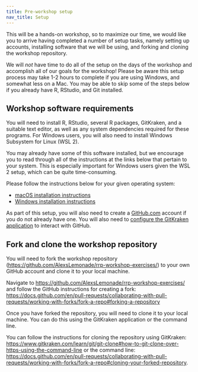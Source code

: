 ```yaml
---
title: Pre-workshop setup
nav_title: Setup
---
```


This will be a hands-on workshop, so to maximize our time, we would like you to arrive having completed a number of setup tasks, namely setting up accounts, installing software that we will be using, and forking and cloning the workshop repository.

We will _not_ have time to do all of the setup on the days of the workshop and accomplish all of our goals for the workshop!
Please be aware this setup process may take 1-2 hours to complete if you are using Windows, and somewhat less on a Mac.
You may be able to skip some of the steps below if you already have R, RStudio, and Git installed.

## Workshop software requirements

You will need to install R, RStudio, several R packages, GitKraken, and a suitable text editor, as well as any system dependencies required for these programs.
For Windows users, you will also need to install Windows Subsystem for Linux (WSL 2).

You may already have some of this software installed, but we encourage you to read through all of the instructions at the links below that pertain to your system.
This is especially important for Windows users given the WSL 2 setup, which can be quite time-consuming.

Please follow the instructions below for your given operating system:

- [macOS installation instructions](mac_installation_instructions.md)
- [Windows installation instructions](windows_installation_instructions.md)

As part of this setup, you will also need to create a [GitHub.com](https://github.com) account if you do not already have one.
You will also need to [configure the GitKraken application](github_gitkraken_setup_instructions.md) to interact with GitHub.

## Fork and clone the workshop repository

You will need to fork the workshop repository (<https://github.com/AlexsLemonade/rrp-workshop-exercises/>) to your own GitHub account and clone it to your local machine.

Navigate to <https://github.com/AlexsLemonade/rrp-workshop-exercises/> and follow the GitHub instructions for creating a fork: <https://docs.github.com/en/pull-requests/collaborating-with-pull-requests/working-with-forks/fork-a-repo#forking-a-repository>

Once you have forked the repository, you will need to clone it to your local machine.
You can do this using the GitKraken application or the command line.

You can follow the instructions for cloning the repository using GitKraken: <https://www.gitkraken.com/learn/git/git-clone#how-to-git-clone-over-https-using-the-command-line> or the command line: <https://docs.github.com/en/pull-requests/collaborating-with-pull-requests/working-with-forks/fork-a-repo#cloning-your-forked-repository>.
